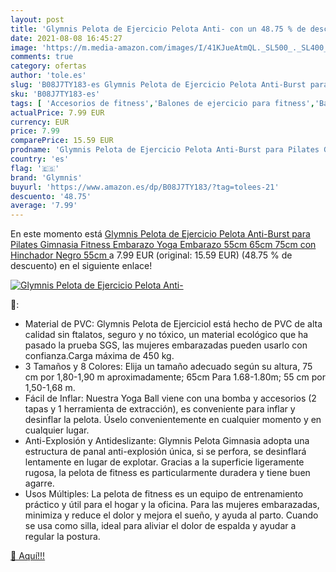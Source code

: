 ```yaml
---
layout: post
title: 'Glymnis Pelota de Ejercicio Pelota Anti- con un 48.75 % de descuento'
date: 2021-08-08 16:45:27
image: 'https://m.media-amazon.com/images/I/41KJueAtmQL._SL500_._SL400_.jpg'
comments: true
category: ofertas
author: 'tole.es'
slug: 'B08J7TY183-es Glymnis Pelota de Ejercicio Pelota Anti-Burst para Pilates...'
sku: 'B08J7TY183-es'
tags: [ 'Accesorios de fitness','Balones de ejercicio para fitness','Balones de ejercicio y accesorios para fitness','Deportes y aire libre','Fitness y ejercicio','embarazo','glymnis', ]
actualPrice: 7.99 EUR
currency: EUR
price: 7.99
comparePrice: 15.59 EUR
prodname: 'Glymnis Pelota de Ejercicio Pelota Anti-Burst para Pilates Gimnasia Fitness Embarazo Yoga Embarazo 55cm 65cm 75cm con Hinchador Negro  55cm '
country: 'es'
flag: '🇪🇸'
brand: 'Glymnis'
buyurl: 'https://www.amazon.es/dp/B08J7TY183/?tag=tolees-21'
descuento: '48.75'
average: '7.99'
---
```


En este momento está [Glymnis Pelota de Ejercicio Pelota Anti-Burst para Pilates Gimnasia Fitness Embarazo Yoga Embarazo 55cm 65cm 75cm con Hinchador Negro  55cm ](https://www.amazon.es/dp/B08J7TY183/?tag=tolees-21) a 7.99 EUR (original: 15.59 EUR) (48.75 %  de descuento) en el siguiente enlace!

[![Glymnis Pelota de Ejercicio Pelota Anti-](https://m.media-amazon.com/images/I/41KJueAtmQL._SL500_._SL400_.jpg)](https://www.amazon.es/dp/B08J7TY183/?tag=tolees-21)

🔎:

- Material de PVC: Glymnis Pelota de Ejerciciol está hecho de PVC de alta calidad sin ftalatos, seguro y no tóxico, un material ecológico que ha pasado la prueba SGS, las mujeres embarazadas pueden usarlo con confianza.Carga máxima de 450 kg.
- 3 Tamaños y 8 Colores: Elija un tamaño adecuado según su altura, 75 cm por 1,80-1,90 m aproximadamente; 65cm Para 1.68-1.80m; 55 cm por 1,50-1,68 m.
- Fácil de Inflar: Nuestra Yoga Ball viene con una bomba y accesorios (2 tapas y 1 herramienta de extracción), es conveniente para inflar y desinflar la pelota. Úselo convenientemente en cualquier momento y en cualquier lugar.
- Anti-Explosión y Antideslizante: Glymnis Pelota Gimnasia adopta una estructura de panal anti-explosión única, si se perfora, se desinflará lentamente en lugar de explotar. Gracias a la superficie ligeramente rugosa, la pelota de fitness es particularmente duradera y tiene buen agarre.
- Usos Múltiples: La pelota de fitness es un equipo de entrenamiento práctico y útil para el hogar y la oficina. Para las mujeres embarazadas, minimiza y reduce el dolor y mejora el sueño, y ayuda al parto. Cuando se usa como silla, ideal para aliviar el dolor de espalda y ayudar a regular la postura.

[🛒 Aquí!!!](https://www.amazon.es/dp/B08J7TY183/?tag=tolees-21)
